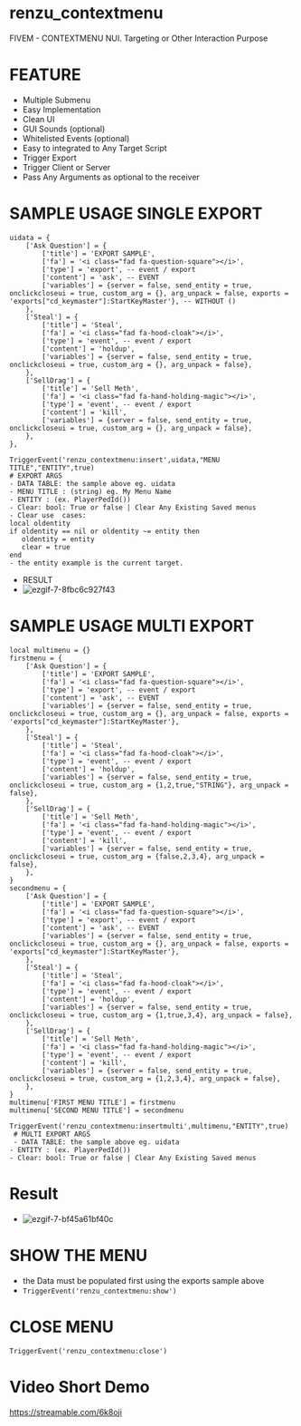 # renzu_contextmenu
FIVEM - CONTEXTMENU NUI. Targeting or Other Interaction Purpose
# FEATURE
- Multiple Submenu
- Easy Implementation
- Clean UI
- GUI Sounds (optional)
- Whitelisted Events (optional)
- Easy to integrated to Any Target Script
- Trigger Export
- Trigger Client or Server
- Pass Any Arguments as optional to the receiver
# SAMPLE USAGE SINGLE EXPORT

```
uidata = {
    ['Ask Question'] = {
        ['title'] = 'EXPORT SAMPLE',
        ['fa'] = '<i class="fad fa-question-square"></i>',
        ['type'] = 'export', -- event / export
        ['content'] = 'ask', -- EVENT
        ['variables'] = {server = false, send_entity = true, onclickcloseui = true, custom_arg = {}, arg_unpack = false, exports = 'exports["cd_keymaster"]:StartKeyMaster'}, -- WITHOUT ()
    },
    ['Steal'] = {
        ['title'] = 'Steal',
        ['fa'] = '<i class="fad fa-hood-cloak"></i>',
        ['type'] = 'event', -- event / export
        ['content'] = 'holdup',
        ['variables'] = {server = false, send_entity = true, onclickcloseui = true, custom_arg = {}, arg_unpack = false},
    },
    ['SellDrag'] = {
        ['title'] = 'Sell Meth',
        ['fa'] = '<i class="fad fa-hand-holding-magic"></i>',
        ['type'] = 'event', -- event / export
        ['content'] = 'kill',
        ['variables'] = {server = false, send_entity = true, onclickcloseui = true, custom_arg = {}, arg_unpack = false},
    },
},
 ```
 ```
 TriggerEvent('renzu_contextmenu:insert',uidata,"MENU TITLE","ENTITY",true)
 # EXPORT ARGS
 - DATA TABLE: the sample above eg. uidata
 - MENU TITLE : (string) eg. My Menu Name
- ENTITY : (ex. PlayerPedId())
- Clear: bool: True or false | Clear Any Existing Saved menus
- Clear use  cases: 
local oldentity
if oldentity == nil or oldentity ~= entity then
    oldentity = entity
    clear = true
end
- the entity example is the current target.
 ```
- RESULT
- ![ezgif-7-8fbc6c927f43](https://user-images.githubusercontent.com/82306584/127671328-68c72bb7-719f-4aab-a907-bca1ddb917dc.gif)


# SAMPLE USAGE MULTI EXPORT

```
local multimenu = {}
firstmenu = {
    ['Ask Question'] = {
        ['title'] = 'EXPORT SAMPLE',
        ['fa'] = '<i class="fad fa-question-square"></i>',
        ['type'] = 'export', -- event / export
        ['content'] = 'ask', -- EVENT
        ['variables'] = {server = false, send_entity = true, onclickcloseui = true, custom_arg = {}, arg_unpack = false, exports = 'exports["cd_keymaster"]:StartKeyMaster'},
    },
    ['Steal'] = {
        ['title'] = 'Steal',
        ['fa'] = '<i class="fad fa-hood-cloak"></i>',
        ['type'] = 'event', -- event / export
        ['content'] = 'holdup',
        ['variables'] = {server = false, send_entity = true, onclickcloseui = true, custom_arg = {1,2,true,"STRING"}, arg_unpack = false},
    },
    ['SellDrag'] = {
        ['title'] = 'Sell Meth',
        ['fa'] = '<i class="fad fa-hand-holding-magic"></i>',
        ['type'] = 'event', -- event / export
        ['content'] = 'kill',
        ['variables'] = {server = false, send_entity = true, onclickcloseui = true, custom_arg = {false,2,3,4}, arg_unpack = false},
    },
}
secondmenu = {
    ['Ask Question'] = {
        ['title'] = 'EXPORT SAMPLE',
        ['fa'] = '<i class="fad fa-question-square"></i>',
        ['type'] = 'export', -- event / export
        ['content'] = 'ask', -- EVENT
        ['variables'] = {server = false, send_entity = true, onclickcloseui = true, custom_arg = {}, arg_unpack = false, exports = 'exports["cd_keymaster"]:StartKeyMaster'},
    },
    ['Steal'] = {
        ['title'] = 'Steal',
        ['fa'] = '<i class="fad fa-hood-cloak"></i>',
        ['type'] = 'event', -- event / export
        ['content'] = 'holdup',
        ['variables'] = {server = false, send_entity = true, onclickcloseui = true, custom_arg = {1,true,3,4}, arg_unpack = false},
    },
    ['SellDrag'] = {
        ['title'] = 'Sell Meth',
        ['fa'] = '<i class="fad fa-hand-holding-magic"></i>',
        ['type'] = 'event', -- event / export
        ['content'] = 'kill',
        ['variables'] = {server = false, send_entity = true, onclickcloseui = true, custom_arg = {1,2,3,4}, arg_unpack = false},
    },
}
multimenu['FIRST MENU TITLE'] = firstmenu
multimenu['SECOND MENU TITLE'] = secondmenu
```
```
TriggerEvent('renzu_contextmenu:insertmulti',multimenu,"ENTITY",true)
 # MULTI EXPORT ARGS
 - DATA TABLE: the sample above eg. uidata
- ENTITY : (ex. PlayerPedId()) 
- Clear: bool: True or false | Clear Any Existing Saved menus
```
# Result 
- ![ezgif-7-bf45a61bf40c](https://user-images.githubusercontent.com/82306584/127672457-6fbbab27-9538-41b0-8afd-2f1ab2eb3e08.gif)


# SHOW THE MENU
- the Data must be populated first using the exports sample above
- ```TriggerEvent('renzu_contextmenu:show') ```

# CLOSE MENU
```TriggerEvent('renzu_contextmenu:close')```

# Video Short Demo
https://streamable.com/6k8oji
